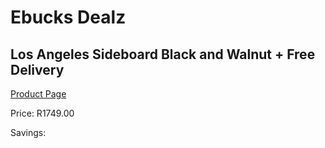 
# Ebucks Dealz
## Los Angeles Sideboard Black and Walnut + Free Delivery
[Product Page](https://www.ebucks.com/web/shop/productSelected.do?prodId=1144850382&catId=1130195724)

Price: R1749.00

Savings: 


	